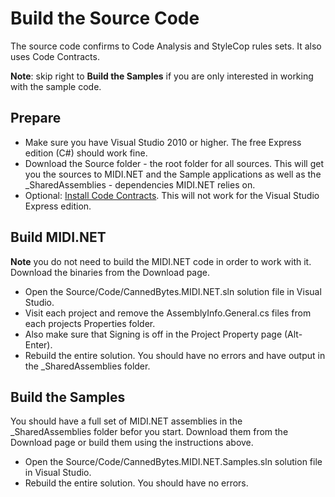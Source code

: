 # Build the Source Code

The source code confirms to Code Analysis and StyleCop rules sets. It also uses Code Contracts.

**Note**: skip right to **Build the Samples** if you are only interested in working with the sample code.

## Prepare
* Make sure you have Visual Studio 2010 or higher. The free Express edition (C#) should work fine.
* Download the Source folder - the root folder for all sources. This will get you the sources to MIDI.NET and the Sample applications as well as the _SharedAssemblies - dependencies MIDI.NET relies on.
* Optional: [Install Code Contracts](http://visualstudiogallery.msdn.microsoft.com/1ec7db13-3363-46c9-851f-1ce455f66970). This will not work for the Visual Studio Express edition.

## Build MIDI.NET
**Note** you do not need to build the MIDI.NET code in order to work with it. Download the binaries from the Download page.

* Open the Source/Code/CannedBytes.MIDI.NET.sln solution file in Visual Studio.
* Visit each project and remove the AssemblyInfo.General.cs files from each projects Properties folder.
* Also make sure that Signing is off in the Project Property page (Alt-Enter).
* Rebuild the entire solution. You should have no errors and have output in the _SharedAssemblies folder.

## Build the Samples
You should have a full set of MIDI.NET assemblies in the _SharedAssemblies folder befor you start. Download them from the Download page or build them using the instructions above.

* Open the Source/Code/CannedBytes.MIDI.NET.Samples.sln solution file in Visual Studio.
* Rebuild the entire solution. You should have no errors.